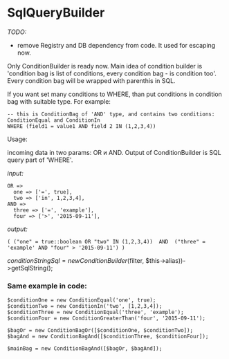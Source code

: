 # SqlQueryBuilder

*TODO:*
- remove Registry and DB dependency from code. It used for escaping now.


Only ConditionBuilder is ready now.
Main idea of condition builder is 'condition bag is list of conditions, every condition bag - is condition too'.
Every condition bag will be wrapped with parenthis in SQL.

If you want set many conditions to WHERE, than put conditions in condition bag with suitable type. For example:
```
-- this is ConditionBag of 'AND' type, and contains two conditions: ConditionEqual and ConditionIn
WHERE (field1 = value1 AND field 2 IN (1,2,3,4))
```




Usage:

incoming data in two params: OR и AND. Output of ConditionBuilder is SQL query part of 'WHERE'.

*input:*
```
OR => 
  one => ['=', true],
  two => ['in', 1,2,3,4],
AND =>
  three => ['=', 'example'],
  four => ['>', '2015-09-11'],
```

*output:*
```
( ("one" = true::boolean OR "two" IN (1,2,3,4))  AND  ("three" = 'example' AND "four" > '2015-09-11') ) 
```

$conditionStringSql = new ConditionBuilder($filter, $this->alias))->getSqlString();

### Same example in code:
```
$conditionOne = new ConditionEqual('one', true);
$conditionTwo = new ConditionIn('two', [1,2,3,4]);
$conditionThree = new ConditionEqual('three', 'example');
$conditionFour = new ConditionGreaterThan('four', '2015-09-11');

$bagOr = new ConditionBagOr([$conditionOne, $conditionTwo]);
$bagAnd = new ConditionBagAnd([$conditionThree, $conditionFour]);

$mainBag = new ConditionBagAnd([$bagOr, $bagAnd]);
```
